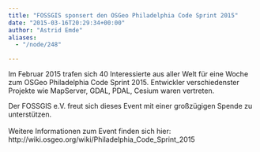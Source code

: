 ```yaml
---
title: "FOSSGIS sponsert den OSGeo Philadelphia Code Sprint 2015"
date: "2015-03-16T20:29:34+00:00"
author: "Astrid Emde"
aliases:
  - "/node/248"

---
```


<p>Im Februar 2015 trafen sich 40 Interessierte aus aller Welt für eine Woche zum OSGeo Philadelphia Code Sprint 2015. Entwickler verschiedenster Projekte wie MapServer, GDAL, PDAL, Cesium waren vertreten.</p>
<p>Der FOSSGIS e.V. freut sich dieses Event mit einer großzügigen Spende zu unterstützen.<br />
	<br />
	Weitere Informationen zum Event finden sich hier:<br />
	http://wiki.osgeo.org/wiki/Philadelphia_Code_Sprint_2015</p>
